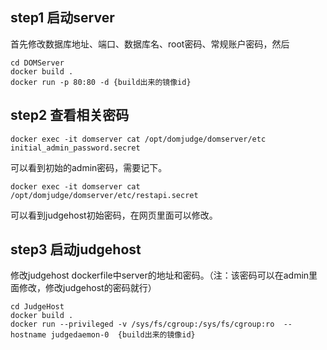 
## step1 启动server

首先修改数据库地址、端口、数据库名、root密码、常规账户密码，然后

```
cd DOMServer
docker build .
docker run -p 80:80 -d {build出来的镜像id}
```

## step2 查看相关密码

```
docker exec -it domserver cat /opt/domjudge/domserver/etc initial_admin_password.secret
```
可以看到初始的admin密码，需要记下。

```
docker exec -it domserver cat /opt/domjudge/domserver/etc/restapi.secret
```

可以看到judgehost初始密码，在网页里面可以修改。

## step3 启动judgehost

修改judgehost dockerfile中server的地址和密码。（注：该密码可以在admin里面修改，修改judgehost的密码就行）

```
cd JudgeHost
docker build .
docker run --privileged -v /sys/fs/cgroup:/sys/fs/cgroup:ro  --hostname judgedaemon-0  {build出来的镜像id}
```